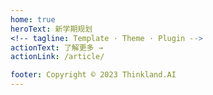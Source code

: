 ```yaml
---
home: true
heroText: 新学期规划
<!-- tagline: Template · Theme · Plugin -->
actionText: 了解更多 →
actionLink: /article/ 

footer: Copyright © 2023 Thinkland.AI
---
```


